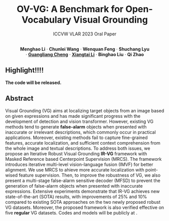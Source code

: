 <br />
<p align="center">
  <h1 align="center">OV-VG: A Benchmark for Open-Vocabulary Visual Grounding</h1>
  <p align="center">ICCVW VLAR 2023 Oral Paper
  <p align="center">
    <br />
    <strong>Menghao Li</strong></a>
    ·
    <strong>Chunlei Wang</strong></a>
    ·
    <strong>Wenquan Feng</strong></a>
    ·
    <strong>Shuchang Lyu</strong></a>
    <br />
    ·
    <a href="https://sites.google.com/view/guangliangcheng"><strong>Guangliang Cheng</strong></a>
    ·
    <a href="https://lxtgh.github.io/"><strong>Xiangtai Li</strong></a>
    ·
    <strong>Binghao Liu</strong></a>
    ·
    <strong>Qi Zhao</strong></a>
    <br />
  </p>

## Highlight!!!!

**The code will be released.**

## Abstract

Visual Grounding (VG) aims at localizing target objects from an image based on given expressions and has made significant progress with the development of detection and vision transformer. However, existing VG methods tend to generate **false-alarm** objects when presented with inaccurate or irrelevant descriptions, which commonly occur in practical applications. Moreover, existing methods fail to capture fine-grained features, accurate localization, and sufficient context comprehension from the whole image and textual descriptions. To address both issues, we propose an Iterative Robust Visual Grounding **IR-VG** framework with Masked Reference based Centerpoint Supervision (MRCS). The framework introduces iterative multi-level vision-language fusion (IMVF) for better alignment. We use MRCS to ahieve more accurate localization with point-wised feature supervision. Then, to improve the robustness of VG, we also present a multi-stage false-alarm sensitive decoder (MFSD) to prevent the generation of false-alarm objects when presented with inaccurate expressions. Extensive experiments demonstrate that IR-VG achieves new state-of-the-art (SOTA) results, with improvements of 25\% and 10\% compared to existing SOTA approaches on the two newly proposed robust VG datasets. Moreover, the proposed framework is also verified effective on five **regular** VG datasets. Codes and models will be publicly at .
